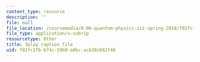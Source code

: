 ```yaml
---
content_type: resource
description: ''
file: null
file_location: /coursemedia/8-06-quantum-physics-iii-spring-2018/f02fc1fbb74c59b9a8bcacb30c682f48_MtK9rIbdlis.vtt
file_type: application/x-subrip
resourcetype: Other
title: 3play caption file
uid: f02fc1fb-b74c-59b9-a8bc-acb30c682f48
---
```

